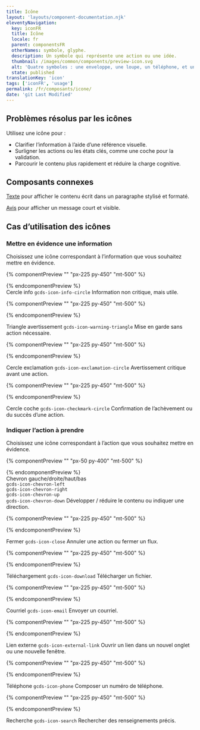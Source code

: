 ```yaml
---
title: Icône
layout: 'layouts/component-documentation.njk'
eleventyNavigation:
  key: iconFR
  title: Icône
  locale: fr
  parent: componentsFR
  otherNames: symbole, glyphe.
  description: Un symbole qui représente une action ou une idée.
  thumbnail: /images/common/components/preview-icon.svg
  alt: 'Quatre symboles : une enveloppe, une loupe, un téléphone, et une flèche pointant vers le bas en direction d’une ligne horizontale.'
  state: published
translationKey: 'icon'
tags: ['iconFR', 'usage']
permalink: /fr/composants/icone/
date: 'git Last Modified'
---
```


## Problèmes résolus par les icônes

Utilisez une icône pour :

- Clarifier l’information à l’aide d’une référence visuelle.
- Surligner les actions ou les états clés, comme une coche pour la validation.
- Parcourir le contenu plus rapidement et réduire la charge cognitive.

<article class="bg-full-width bg-primary text-light pt-600 pb-300 my-600">
  <h2 class="mt-0">Composants connexes</h2>

<a href="{{ links.text }}" class="link-light">Texte</a> pour afficher le contenu écrit dans un paragraphe stylisé et formaté.

<a href="{{ links.notice }}" class="link-light">Avis</a> pour afficher un message court et visible.
</article>

## Cas d’utilisation des icônes

### Mettre en évidence une information

Choisissez une icône correspondant à l’information que vous souhaitez mettre en évidence.

<div class="remove-empty-p">
<gcds-grid columns="1fr" columns-tablet="1fr 2fr" align-items="start">
  {% componentPreview "" "px-225 py-450" "mt-500" %}
    <p class="text-center">
      <gcds-icon size="h2" name="info-circle" label="Un cercle rempli avec la lettre « i » au centre."></gcds-icon>
    </p>
  {% endcomponentPreview %}
  <div>
    <gcds-heading tag="h3">Cercle info <code>gcds-icon-info-circle</code></gcds-heading>
    <gcds-text>Information non critique, mais utile.</gcds-text>
  </div>

  {% componentPreview "" "px-225 py-450" "mt-500" %}
    <p class="text-center">
      <gcds-icon size="h2" name="warning-triangle" label="Un triangle rempli avec la lettre « i » au centre."></gcds-icon>
    </p>
  {% endcomponentPreview %}
  <div>
    <gcds-heading tag="h3">Triangle avertissement <code>gcds-icon-warning-triangle</code></gcds-heading>
    <gcds-text> Mise en garde sans action nécessaire.</gcds-text>
  </div>

  {% componentPreview "" "px-225 py-450" "mt-500" %}
    <p class="text-center">
      <gcds-icon size="h2" name="exclamation-circle" label="Un cercle rempli avec un point d’exclamation au centre."></gcds-icon>
    </p>
  {% endcomponentPreview %}
  <div>
    <gcds-heading tag="h3">Cercle exclamation <code>gcds-icon-exclamation-circle</code></gcds-heading>
    <gcds-text>Avertissement critique avant une action.</gcds-text>
  </div>

  {% componentPreview "" "px-225 py-450" "mt-500" %}
    <p class="text-center">
      <gcds-icon size="h2" name="checkmark-circle" label="Un cercle rempli avec un point d’exclamation au centre."></gcds-icon>
    </p>
  {% endcomponentPreview %}
  <div>
    <gcds-heading tag="h3">Cercle coche <code>gcds-icon-checkmark-circle</code></gcds-heading>
    <gcds-text>Confirmation de l’achèvement ou du succès d’une action.</gcds-text>
  </div>
</gcds-grid>
</div>

### Indiquer l’action à prendre

Choisissez une icône correspondant à l’action que vous souhaitez mettre en évidence.

<div class="remove-empty-p">
<gcds-grid columns="1fr" columns-tablet="1fr 2fr" align-items="start">
  {% componentPreview "" "px-50 py-400" "mt-500" %}
    <p class="text-center">
      <gcds-icon size="h2" name="chevron-left" label="Une flèche pointant vers la gauche." margin-right="150"></gcds-icon>
      <gcds-icon size="h2" name="chevron-right" label="Une flèche pointant vers la droite." margin-right="150"></gcds-icon>
      <gcds-icon size="h2" name="chevron-up" label="Une flèche pointant vers le haut." margin-right="150"></gcds-icon>
      <gcds-icon size="h2" name="chevron-down" label="Une flèche pointant vers le bas."></gcds-icon>
    </p>
  {% endcomponentPreview %}
  <div>
    <gcds-heading tag="h3">Chevron gauche/droite/haut/bas<br/>
      <code>gcds-icon-chevron-left</code><br/>
      <code>gcds-icon-chevron-right</code><br/>
      <code>gcds-icon-chevron-up</code><br/>
      <code>gcds-icon-chevron-down</code>
    </gcds-heading>
    <gcds-text>Développer / réduire le contenu ou indiquer une direction.</gcds-text>
  </div>

  {% componentPreview "" "px-225 py-450" "mt-500" %}
    <p class="text-center">
      <gcds-icon size="h2" name="close" label="Un « x »."></gcds-icon>
    </p>
  {% endcomponentPreview %}
  <div>
    <gcds-heading tag="h3">Fermer <code>gcds-icon-close</code></gcds-heading>
    <gcds-text>Annuler une action ou fermer un flux.</gcds-text>
  </div>

  {% componentPreview "" "px-225 py-450" "mt-500" %}
    <p class="text-center">
      <gcds-icon size="h2" name="download" label="Une flèche pointant vers le bas en direction d’une ligne horizontale."></gcds-icon>
    </p>
  {% endcomponentPreview %}
  <div>
    <gcds-heading tag="h3">Téléchargement <code>gcds-icon-download</code></gcds-heading>
    <gcds-text>Télécharger un fichier.</gcds-text>
  </div>

  {% componentPreview "" "px-225 py-450" "mt-500" %}
    <p class="text-center">
      <gcds-icon size="h2" name="email" label="Une enveloppe."></gcds-icon>
    </p>
  {% endcomponentPreview %}
  <div>
    <gcds-heading tag="h3">Courriel <code>gcds-icon-email</code></gcds-heading>
    <gcds-text>Envoyer un courriel.</gcds-text>
  </div>

  {% componentPreview "" "px-225 py-450" "mt-500" %}
    <p class="text-center">
      <gcds-icon size="h2" name="external-link" label="Une flèche pointant vers l’extérieur du coin supérieur droit d’un carré."></gcds-icon>
    </p>
  {% endcomponentPreview %}
  <div>
    <gcds-heading tag="h3">Lien externe <code>gcds-icon-external-link</code></gcds-heading>
    <gcds-text>Ouvrir un lien dans un nouvel onglet ou une nouvelle fenêtre.</gcds-text>
  </div>

  {% componentPreview "" "px-225 py-450" "mt-500" %}
    <p class="text-center">
      <gcds-icon size="h2" name="phone" label="Un téléphone."></gcds-icon>
    </p>
  {% endcomponentPreview %}
  <div>
    <gcds-heading tag="h3">Téléphone <code>gcds-icon-phone</code></gcds-heading>
    <gcds-text>Composer un numéro de téléphone.</gcds-text>
  </div>

  {% componentPreview "" "px-225 py-450" "mt-500" %}
    <p class="text-center">
      <gcds-icon size="h2" name="search" label="Une loupe."></gcds-icon>
    </p>
  {% endcomponentPreview %}
  <div>
    <gcds-heading tag="h3">Recherche <code>gcds-icon-search</code></gcds-heading>
    <gcds-text>Rechercher des renseignements précis.</gcds-text>
  </div>
</gcds-grid>
</div>
